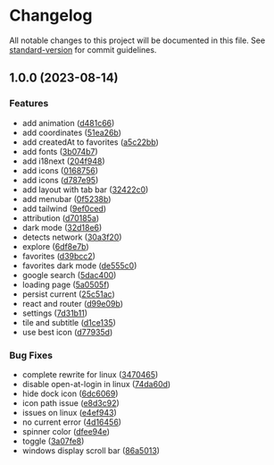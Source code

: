 # Changelog

All notable changes to this project will be documented in this file. See [standard-version](https://github.com/conventional-changelog/standard-version) for commit guidelines.

## 1.0.0 (2023-08-14)


### Features

* add animation ([d481c66](https://github.com/owfdr/from-earth/commit/d481c66bfe3cb40215c4b8c5636a751389858782))
* add coordinates ([51ea26b](https://github.com/owfdr/from-earth/commit/51ea26b03abe700dc76a389e5480c1d4959c177a))
* add createdAt to favorites ([a5c22bb](https://github.com/owfdr/from-earth/commit/a5c22bba47e93db271c761fea07f0b654cb9e737))
* add fonts ([3b074b7](https://github.com/owfdr/from-earth/commit/3b074b712949609d98f4e93466544777a4e5929c))
* add i18next ([204f948](https://github.com/owfdr/from-earth/commit/204f948bc33287b0b90ede83197eb83d4b890def))
* add icons ([0168756](https://github.com/owfdr/from-earth/commit/0168756a6ee8f4ae079da92f47cd56cb4cfe390c))
* add icons ([d787e95](https://github.com/owfdr/from-earth/commit/d787e950f0e7d6af1f14b603039bb1168f512575))
* add layout with tab bar ([32422c0](https://github.com/owfdr/from-earth/commit/32422c0a6b5b14588ee82f7d858118e954b52607))
* add menubar ([0f5238b](https://github.com/owfdr/from-earth/commit/0f5238b3cf631ce5f7b05b923588a1c0be9faac0))
* add tailwind ([9ef0ced](https://github.com/owfdr/from-earth/commit/9ef0cedf7947b561fdbaf9b355d6c6a48611e6be))
* attribution ([d70185a](https://github.com/owfdr/from-earth/commit/d70185a8c08400b73040b380c676cb2dbaa2bd8a))
* dark mode ([32d18e6](https://github.com/owfdr/from-earth/commit/32d18e6b9267a67f28c83dfa0997e59f328261ef))
* detects network ([30a3f20](https://github.com/owfdr/from-earth/commit/30a3f20d1c6c471c5f0061af0162d8847e8b8c7e))
* explore ([6df8e7b](https://github.com/owfdr/from-earth/commit/6df8e7bc5154c082e0c412fed6e2a8c8898ce769))
* favorites ([d39bcc2](https://github.com/owfdr/from-earth/commit/d39bcc259e4a3502c342ffc81e94b4c239fe7848))
* favorites dark mode ([de555c0](https://github.com/owfdr/from-earth/commit/de555c0ee225fa1c29f156c91f237396c83920b7))
* google search ([5dac400](https://github.com/owfdr/from-earth/commit/5dac40098ca56d8a704993073ff3c2a15c48f63f))
* loading page ([5a0505f](https://github.com/owfdr/from-earth/commit/5a0505fbb1161439362af0f8b6fd5d13371a32c3))
* persist current ([25c51ac](https://github.com/owfdr/from-earth/commit/25c51ac753f936158d4ec29fb77ab1fa6299eb16))
* react and router ([d99e09b](https://github.com/owfdr/from-earth/commit/d99e09b92814fb490aa0d288fc7ce9f22947a22a))
* settings ([7d31b11](https://github.com/owfdr/from-earth/commit/7d31b1106066946b4ce283bddadd6cf5770b0370))
* tile and subtitle ([d1ce135](https://github.com/owfdr/from-earth/commit/d1ce135f8840159ef0892f9ef6ff3d81a5b1475e))
* use best icon ([d77935d](https://github.com/owfdr/from-earth/commit/d77935d06034fda050993a1f7a2dfc129c2cf38e))


### Bug Fixes

* complete rewrite for linux ([3470465](https://github.com/owfdr/from-earth/commit/3470465e3a37a31e334a0b0a7496f5d1aa33e8d1))
* disable open-at-login in linux ([74da60d](https://github.com/owfdr/from-earth/commit/74da60d0106e12630acf33a22a0df594d6490e7d))
* hide dock icon ([6dc6069](https://github.com/owfdr/from-earth/commit/6dc60699413832d2cc67074ad918970902f3b5c1))
* icon path issue ([e8d3c92](https://github.com/owfdr/from-earth/commit/e8d3c92119d44caf20d5ce31d0578d90877f7c3d))
* issues on linux ([e4ef943](https://github.com/owfdr/from-earth/commit/e4ef94351fe10e3c048b8fe40917e8fc0bc47881))
* no current error ([4d16456](https://github.com/owfdr/from-earth/commit/4d164566e6e723407a23f3ecd5ab8953ead1d224))
* spinner color ([dfee94e](https://github.com/owfdr/from-earth/commit/dfee94ee8d5c82d757abca836ca1fef13b38049b))
* toggle ([3a07fe8](https://github.com/owfdr/from-earth/commit/3a07fe8ed683666c614d300786dc67b711a992fa))
* windows display scroll bar ([86a5013](https://github.com/owfdr/from-earth/commit/86a501339afae788d67872fbf37e9d129efb16c6))
